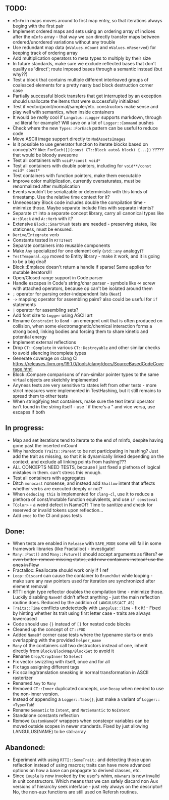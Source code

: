 ﻿## TODO:
- `mInfo` in maps moves around to first map entry, so that iterations always beging with the first pair
- Implement ordered maps and sets using an ordering array of indices after the `mInfo` array - that way we can directly transfer maps between ordered/unordered variations without any trouble
- Use redundant map data (`mValues.mCount` and `mValues.mReserved`) for keeping track of ordering array
- Add multiplication operators to meta types to multiply by their size
- In future standards, make sure we exclude reflected bases that don't qualify as 'direct'; route imposed bases through a semantic instead (but why??)
- Test a block that contains multiple different interleaved groups of coalesced elements for a pretty nasty bad block destruction corner case
- Partially successful block transfers that get interrupted by an exception should unallocate the items that were successfully initialized
- Test if vector/point/normal/sampler/etc. constructors make sense and play well with semantics, when inside containers
- It would be _really_ cool if `Langulus::Logger` supports markdown, through `_md` literal for example? Will save on a lot of `Logger::Command` pushes
- Check where the new `Types::ForEach` pattern can be useful to reduce code
- Move ASCII image support directly to `ModAssetsImages`
- Is it possible to use generator function to iterate blocks based on concepts?? like: `ForEach([](const CT::Block auto& block) {...})` ????? that would be bloody awesome
- Test all containers with `void*/const void*`
- Test all containers with double pointers, including for `void**/const void* const*`
- Test containers with function pointers, make them executable
- Improve color multiplication, currently oversaturates, must be renormalized after multiplication
- Events wouldn't be serializable or deterministic with this kinds of timestamp. Use the relative time context for it?
- Unnecessary Block code includes double the compilation time - minimize those. Maybe separate include files with separate intents?
- Separate `CT` into a separate concept library, carry all canonical types like `A::Block` and `A::Verb` with it?
- Extensive `Block::SmartPush` tests are needed - preserving states, like staticness, must be ensured.
- `Derive`/`Integrate` verb
- Constants tested in `RTTITest`
- Separate containers into reusable components
- Make `Any` specialized for one element only (`std::any` analogy)?
- `TestTemporal.cpp` moved to Entity library - make it work, and it is going to be a big deal!
- Block::Emplace doesn't return a handle if sparse! Same applies for mutable iterators!!!
- Open/Closed range support in Code parser
- Handle escapes in Code's string/char parser - symbols like ∞ screw with attached operators, because op can't be isolated around them
- `;` operator for parsing order-independent lists (`Neat`)
- `->` mapping operator for assembling pairs? also could be useful for `if` statements
- `|` operator for assembling sets?
- Add font size to `Logger` using ASCII art
- Rename `Constraint` to `Bond` - an emergent unit that is often produced on collision, when some electromagnetic/chemical interaction forms a strong bond, linking bodies and forcing them to share kinetic and potential energy
- Implement external reflections
- Drop `CT::Complete` in various `CT::Destroyable` and other similar checks to avoid silencing incomplete types
- Generate coverage on clang CI https://releases.llvm.org/19.1.0/tools/clang/docs/SourceBasedCodeCoverage.html
- Block::Compare comparisons of non-similar pointer types to the same virtual objects are sketchily implemented
- Anyness tests are very sensitive to states left from other tests - more strict measures were implemented in TestHashing, but it still remains to spread them to other tests
- When stringifying text containers, make sure the text literal operator isn't found in the string itself - use ` if there's a " and vice versa, use escapes if both

## In progress:
- Map and set iterations tend to iterate to the end of mInfo, despite having gone past the inserted mCount
- Why hardcode `Traits::Parent` to be not participating in hashing? Just add the trait as missing, so that it is dynamically linked depending on the context, and exclude all linking points from hashing???
- ALL CONCEPTS NEED TESTS, because I just fixed a plethora of logical mistakes in them. can't stress this enough.
- Test all containers with aggregates
- Ditch `monocast` nonsense, and instead add `Shallow` intent that affects whether verbs are executed deeply or not?
- When `deducing this` is implemented for `clang-cl`, use it to reduce a plethora of const/mutable function equivalents, and use `if consteval`
- `TColor>` - a weird defect in NameOf? Time to sanitize and check for reserved or invalid tokens upon reflection...
- Add `emcc` to the CI and pass tests

## Done:
- When tests are enabled in `Release` with `SAFE_MODE` some will fail in some framework libraries (like Fractalloc) - investigate!
- `Many::Past()` and `Many::Future()` should accept arguments as filters? ~~or even better: remove missing states, add new containers instead! use the ones in Flow~~
- Fractalloc::Reallocate should work only if 1 ref
- `Loop::Discard` can cause the container to `BranchOut` while looping - make sure any raw pointers used for iteration are synchronized after element removal
- RTTI origin type reflector doubles the compilation time - minimize those. Luckily disabling `NameOf` didn't affect anything - just the main reflection routine does. Reduced by the addition of `LANGULUS(ACT_AS)`
- `Traits::Time` conflicts undetectedly with `Langulus::Time` - fix it! - Fixed by hinting whether its trait using first letter case - traits are always lowercased
- Code should use `{}` instead of `[]` for nested code blocks
- Cleaned up the concept of `CT::POD`
- Added `NameOf` corner case tests where the typename starts or ends overlapping with the provided `helper_name`
- `Many` of the containers call two destructors instead of one, inherit directly from `Block/BlockMap/BlockSet` to avoid it
- Rename `Crop/CropInner` to `Select`
- Fix vector swizzling with itself, once and for all
- Fix tags assigning different tags
- Fix scaling/translation sneaking in normal transformation in ASCII rasterizer
- Renamed `Any` to `Many`
- Removed `CT::Inner` duplicated concepts, use `Decay` when needed to use the non-inner version.
- Instead of appending a `Logger::Tabs{}`, just make a variant of `Logger::<Type>Tab`!
- Rename `Semantic` to `Intent`, and `NotSemantic` to `NoIntent`
- Standalone constants reflection
- Remove `CustomNameOf` wrappers when constexpr variables can be moved outside scopes in newer standards. Fixed by just allowing LANGULUS(NAME) to be std::array

## Abandoned:
- Experiment with using `RTTI::SomeTrait;` and detecting those upon reflection instead of using macros; traits can have more advanced options on how a base can propagate to derived classes, etc.
- Since `Couple` is now invoked by the user's whim, `mOwners` is now invalid in unit constructors. Which means that we can safely discard non Aux versions of hierarchy seek interface - just rely always on the descriptor! No, the non-aux functions are still used on Refersh routines.
